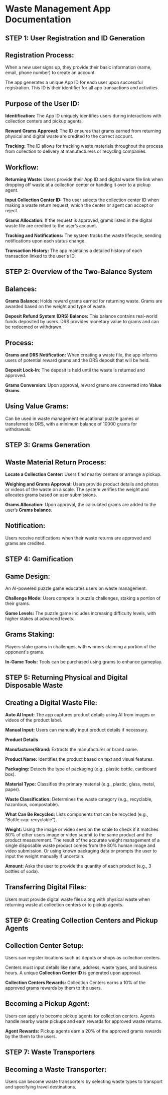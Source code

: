 # Waste Management App Documentation
## STEP 1: User Registration and ID Generation
## Registration Process:
When a new user signs up, they provide their basic information (name, email, phone number) to create an account. 

The app generates a unique App ID for each user upon successful registration. This ID is their identifier for all app transactions and activities.

## Purpose of the User ID:
**Identification:** The App ID uniquely identifies users during interactions with collection centers and pickup agents.

**Reward Grams Approval:** The ID ensures that grams earned from returning physical and digital waste are credited to the correct account.

**Tracking:** The ID allows for tracking waste materials throughout the process from collection to delivery at manufacturers or recycling companies.

## Workflow:
**Returning Waste:** Users provide their App ID and digital waste file link when dropping off waste at a collection center or handing it over to a pickup agent.

**Input Collection Center ID:** The user selects the collection center ID when making a waste return request, which the center or agent can accept or reject.

**Grams Allocation:** If the request is approved, grams listed in the digital waste file are credited to the user’s account.

**Tracking and Notifications:** The system tracks the waste lifecycle, sending notifications upon each status change.

**Transaction History:** The app maintains a detailed history of each transaction linked to the user's ID.

## STEP 2: Overview of the Two-Balance System
## Balances:

**Grams Balance:** Holds reward grams earned for returning waste. Grams are awarded based on the weight and type of waste.

**Deposit Refund System (DRS) Balance:** This balance contains real-world funds deposited by users. DRS provides monetary value to grams and can be redeemed or withdrawn.

## Process:
**Grams and DRS Notification:** When creating a waste file, the app informs users of potential reward grams and the DRS deposit that will be held.

**Deposit Lock-In:** The deposit is held until the waste is returned and approved.

**Grams Conversion:** Upon approval, reward grams are converted into **Value Grams**.

## Using Value Grams:
Can be used in waste management educational puzzle games or transferred to DRS, with a minimum balance of 10000 grams for withdrawals.

## STEP 3: Grams Generation
## Waste Material Return Process:

**Locate a Collection Center:** Users find nearby centers or arrange a pickup.

**Weighing and Grams Approval:** Users provide product details and photos or videos of the waste on a scale. The system verifies the weight and allocates grams based on user submissions.

**Grams Allocation:** Upon approval, the calculated grams are added to the user’s **Grams balance**.

## Notification:
Users receive notifications when their waste returns are approved and grams are credited.

## STEP 4: Gamification
## Game Design:
An AI-powered puzzle game educates users on waste management.

**Challenge Mode:** Users compete in puzzle challenges, staking a portion of their grams.

**Game Levels:** The puzzle game includes increasing difficulty levels, with higher stakes at advanced levels.

## Grams Staking:
Players stake grams in challenges, with winners claiming a portion of the opponent's grams.

**In-Game Tools:** Tools can be purchased using grams to enhance gameplay.

## STEP 5: Returning Physical and Digital Disposable Waste
## Creating a Digital Waste File:

**Auto AI Input:** The app captures product details using AI from images or videos of the product label.

**Manual Input:** Users can manually input product details if necessary.

**Product Details**

**Manufacturer/Brand:** Extracts the manufacturer or brand name.

**Product Name:** Identifies the product based on text and visual features.

**Packaging:** Detects the type of packaging (e.g., plastic bottle, cardboard box).

**Material Type:** Classifies the primary material (e.g., plastic, glass, metal, paper).

**Waste Classification:** Determines the waste category (e.g., recyclable, hazardous, compostable).

**What Can Be Recycled:** Lists components that can be recycled (e.g., "Bottle cap: recyclable").

**Weight:** Using the image or video seen on the scale to check if it matches 80% of other users image or video submit to the same product and the product measurement. The result of the accurate weight management of a single disposable waste product comes from the 80% human image and video submission.
Or using known packaging data or prompts the user to input the weight manually if uncertain.

**Amount:** Asks the user to provide the quantity of each product (e.g., 3 bottles of soda).

## Transferring Digital Files:
Users must provide digital waste files along with physical waste when returning waste at collection centers or to pickup agents.

## STEP 6: Creating Collection Centers and Pickup Agents
## Collection Center Setup:
Users can register locations such as depots or shops as collection centers.

Centers must input details like name, address, waste types, and business hours. A unique **Collection Center ID** is generated upon approval.

**Collection Centers Rewards:** Collection Centers earns a 10% of the approved grams rewards by them to the users.

## Becoming a Pickup Agent:
Users can apply to become pickup agents for collection centers. Agents handle nearby waste pickups and earn rewards for approved waste returns.

**Agent Rewards:** Pickup agents earn a 20% of the approved grams rewards by the them to the users.

## STEP 7: Waste Transporters
## Becoming a Waste Transporter:
Users can become waste transporters by selecting waste types to transport and specifying travel destinations.
